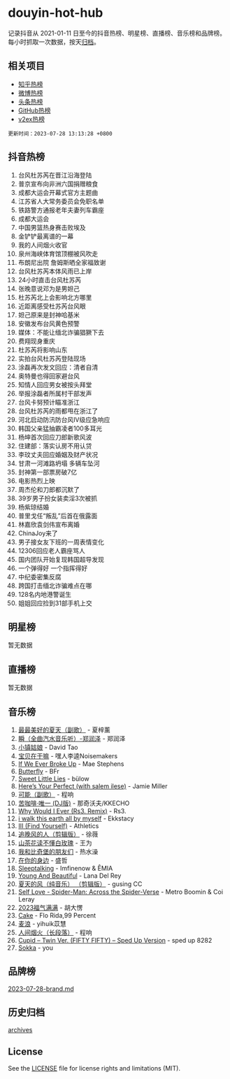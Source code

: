 # douyin-hot-hub

记录抖音从 2021-01-11 日至今的抖音热榜、明星榜、直播榜、音乐榜和品牌榜。每小时抓取一次数据，按天[归档](archives)。

## 相关项目

- [知乎热榜](https://github.com/lonnyzhang423/zhihu-hot-hub)
- [微博热榜](https://github.com/lonnyzhang423/weibo-hot-hub)
- [头条热榜](https://github.com/lonnyzhang423/toutiao-hot-hub)
- [GitHub热榜](https://github.com/lonnyzhang423/github-hot-hub)
- [v2ex热榜](https://github.com/lonnyzhang423/v2ex-hot-hub)


`更新时间：2023-07-28 13:13:28 +0800`

## 抖音热榜

1. 台风杜苏芮在晋江沿海登陆
1. 普京宣布向非洲六国捐赠粮食
1. 成都大运会开幕式官方主题曲
1. 江苏省人大常务委员会免职名单
1. 铁路警方通报老年夫妻列车霸座
1. 成都大运会
1. 中国男篮热身赛击败埃及
1. 金铲铲最离谱的一幕
1. 我的人间烟火收官
1. 泉州海峡体育馆顶棚被风吹走
1. 布朗尼出院 詹姆斯晒全家福致谢
1. 台风杜苏芮本体风雨已上岸
1. 24小时直击台风杜苏芮
1. 张晚意说邓为是男妲己
1. 杜苏芮北上会影响北方哪里
1. 近距离感受杜苏芮台风眼
1. 妲己原来是封神哈基米
1. 安徽发布台风黄色预警
1. 媒体：不能让缅北诈骗猖獗下去
1. 费翔现身重庆
1. 杜苏芮将影响山东
1. 实拍台风杜苏芮登陆现场
1. 涂磊再次发文回应：清者自清
1. 奥特曼也得回家避台风
1. 知情人回应男女被按头拜堂
1. 举报涂磊者所属村干部发声
1. 台风卡努预计瞄准浙江
1. 台风杜苏芮的雨都甩在浙江了
1. 河北启动防汛防台风Ⅳ级应急响应
1. 韩国父亲猛抽霸凌者100多耳光
1. 杨坤首次回应刀郎新歌风波
1. 住建部：落实认房不用认贷
1. 李玟丈夫回应婚姻及财产状况
1. 甘肃一河滩路坍塌 多辆车坠河
1. 封神第一部票房破7亿
1. 电影热烈上映
1. 周杰伦和刀郎都沉默了
1. 39岁男子扮女装卖淫3次被抓
1. 杨紫琼结婚
1. 普里戈任“叛乱”后首在俄露面
1. 林嘉欣袁剑伟宣布离婚
1. ChinaJoy来了
1. 男子接女友下班的一周表情变化
1. 12306回应老人霸座骂人
1. 国内团队开始复现韩国超导发现
1. 一个弹得好 一个指挥得好
1. 中纪委密集反腐
1. 跨国打击缅北诈骗难点在哪
1. 128名内地港警诞生
1. 姐姐回应捡到31部手机上交

## 明星榜

暂无数据

## 直播榜

暂无数据

## 音乐榜

1. [最最美好的夏天（副歌）](https://sf3-cdn-tos.douyinstatic.com/obj/tos-cn-ve-2774/o4FMghDLZkPIkCutdrsXlbTHcaZztBfeCp9AFS) - 夏梓薰
1. [瞬（全曲汽水音乐听）-郑润泽](https://sf3-cdn-tos.douyinstatic.com/obj/tos-cn-ve-2774/o4Vb9eJZClCZTnRQYy0BRSeHGrDtrkrQgIBvQt) - 郑润泽
1. [小镇姑娘](https://sf3-cdn-tos.douyinstatic.com/obj/tos-cn-ve-2774/1ee4fa49917d4e9e8f06512cc6e778d9) - David Tao
1. [宝贝在干嘛](https://sf6-cdn-tos.douyinstatic.com/obj/tos-cn-ve-2774/okW4hBCfJI5B2ZEgTCtikhMW7IafzNrBQIYkpJ) - 嘿人李逵Noisemakers
1. [If We Ever Broke Up](https://sf3-cdn-tos.douyinstatic.com/obj/tos-cn-ve-2774/o8onj5HDk0ImtBmO0URBfeyCDXQJMYkQ1gb8Zy) - Mae Stephens
1. [Butterfly](https://sf6-cdn-tos.douyinstatic.com/obj/tos-cn-ve-2774/oIw3zNLcWhUhUDWqtQxQfAx6IXsSBzbyCg7CM0) - BFr
1. [Sweet Little Lies](https://sf3-cdn-tos.douyinstatic.com/obj/tos-cn-ve-2774/cebdd23e942a452c84c197b17c22ac7a) - bülow
1. [Here’s Your Perfect (with salem ilese)](https://sf6-cdn-tos.douyinstatic.com/obj/tos-cn-ve-2774/076b1576c6c546598f803fe53da388a7) - Jamie Miller
1. [可能（副歌）](https://sf3-cdn-tos.douyinstatic.com/obj/tos-cn-ve-2774/cde1731888894259b333569393c2fb51) - 程响
1. [苦咖啡·唯一 (DJ版)](https://sf3-cdn-tos.douyinstatic.com/obj/tos-cn-ve-2774/oohZWXUzNXlh9bzpBgNUfJCQHGILwWgDBaejQt) - 那奇沃夫/KKECHO
1. [Why Would I Ever (Rs3. Remix)](https://sf6-cdn-tos.douyinstatic.com/obj/tos-cn-ve-2774/oQNX0xZhO8IXeCRjCJQUZzkfQNLi2ItDAzEBgz) - Rs3.
1. [i walk this earth all by myself](https://sf6-cdn-tos.douyinstatic.com/obj/tos-cn-ve-2774/c751e38547b548b389ff6e1b9203b1de) - Ekkstacy
1. [III (Find Yourself)](https://sf6-cdn-tos.douyinstatic.com/obj/tos-cn-ve-2774/3b9e482a6da74de29fd5e2440e4373b4) - Athletics
1. [追晚风的人（剪辑版）](https://sf3-cdn-tos.douyinstatic.com/obj/tos-cn-ve-2774/560835060af84ac29cd5c12e2a98f7eb) - 徐薇
1. [山茶花读不懂白玫瑰](https://sf6-cdn-tos.douyinstatic.com/obj/tos-cn-ve-2774/osfn8B7DktrRHEPJgPCfDbw7QDQEkwC16BxZg9) - 王为
1. [我和比奇堡的朋友们](https://sf6-cdn-tos.douyinstatic.com/obj/tos-cn-ve-2774/f0505db981ea4a6d91453a15924a82aa) - 热水澡
1. [在你的身边](https://sf6-cdn-tos.douyinstatic.com/obj/tos-cn-ve-2774/9dce2ee6c9f84c17a6d68458730d7ae8) - 盛哲
1. [Sleeptalking](https://sf6-cdn-tos.douyinstatic.com/obj/tos-cn-ve-2774/f23bc60230804ede98a163e1926e0857) - Imfinenow & ÊMIA
1. [Young And Beautiful](https://sf3-cdn-tos.douyinstatic.com/obj/tos-cn-ve-2774/3ca6987c98c947768abb9cce3ee5530c) - Lana Del Rey
1. [夏天的风（纯音乐） （剪辑版）](https://sf3-cdn-tos.douyinstatic.com/obj/tos-cn-ve-2774/oUzLjBZZFQAoNRmGokEeD5zfQCObp6UeFAnTa6) - gusing CC
1. [Self Love - Spider-Man: Across the Spider-Verse](https://sf6-cdn-tos.douyinstatic.com/obj/tos-cn-ve-2774/o8YzagIFYnO2FNIznDQzpeeLfrdCVAbYDDaLoS) - Metro Boomin & Coi Leray
1. [2023福气满满](https://sf6-cdn-tos.douyinstatic.com/obj/tos-cn-ve-2774/ocebsi6kbCVkBMAcDJkqdZpBQMubYSQetK2gQn) - 胡大愣
1. [Cake](https://sf6-cdn-tos.douyinstatic.com/obj/tos-cn-ve-2774/3545db16eba4434c853ab891b2b752af) - Flo Rida,99 Percent
1. [麦浪](https://sf3-cdn-tos.douyinstatic.com/obj/tos-cn-ve-2774/872ff36b718445c6a3882ba18b546970) - yihuik苡慧
1. [人间烟火（长段落）](https://sf6-cdn-tos.douyinstatic.com/obj/tos-cn-ve-2774/eeb7f9f284d74db097f8341ace44bfa2) - 程响
1. [Cupid – Twin Ver. (FIFTY FIFTY) – Sped Up Version](https://sf3-cdn-tos.douyinstatic.com/obj/tos-cn-ve-2774/oMonQQ6t8nCfUnw44y8XBZkJytCgEBtWYebB2D) - sped up 8282
1. [Sokka](https://sf6-cdn-tos.douyinstatic.com/obj/tos-cn-ve-2774/b9c3e305c0474c898ce221c7aa498547) - you

## 品牌榜

[2023-07-28-brand.md](archives/2023-07-28-brand.md)

## 历史归档

[archives](archives)

## License

See the [LICENSE](LICENSE) file for license rights and limitations (MIT).
